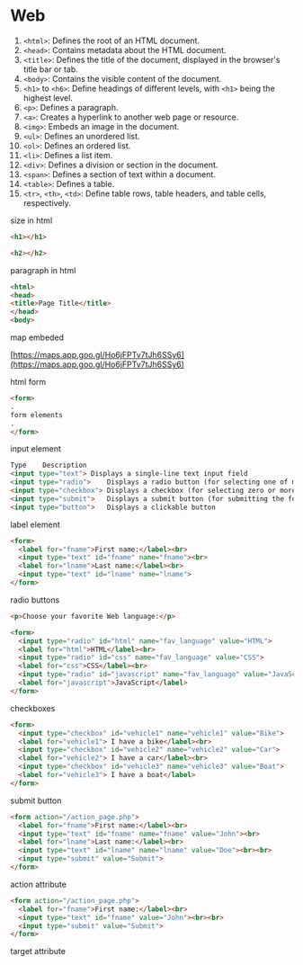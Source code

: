 # Web

1. `<html>`: Defines the root of an HTML document.
2. `<head>`: Contains metadata about the HTML document.
3. `<title>`: Defines the title of the document, displayed in the browser's title bar or tab.
4. `<body>`: Contains the visible content of the document.
5. `<h1>` to `<h6>`: Define headings of different levels, with `<h1>` being the highest level.
6. `<p>`: Defines a paragraph.
7. `<a>`: Creates a hyperlink to another web page or resource.
8. `<img>`: Embeds an image in the document.
9. `<ul>`: Defines an unordered list.
10. `<ol>`: Defines an ordered list.
11. `<li>`: Defines a list item.
12. `<div>`: Defines a division or section in the document.
13. `<span>`: Defines a section of text within a document.
14. `<table>`: Defines a table.
15. `<tr>`, `<th>`, `<td>`: Define table rows, table headers, and table cells, respectively.

size in html

```html
<h1></h1>

<h2></h2> 
```

paragraph in html

```html
<html>
<head>
<title>Page Title</title>
</head>
<body>
```

map embeded

[https://maps.app.goo.gl/Ho6jFPTv7tJh6SSy6](https://maps.app.goo.gl/Ho6jFPTv7tJh6SSy6)

html form

```html
<form>
.
form elements
.
</form>
```

input element

```html
Type	Description
<input type="text">	Displays a single-line text input field
<input type="radio">	Displays a radio button (for selecting one of many choices)
<input type="checkbox">	Displays a checkbox (for selecting zero or more of many choices)
<input type="submit">	Displays a submit button (for submitting the form)
<input type="button">	Displays a clickable button
```

label element

```html
<form>
  <label for="fname">First name:</label><br>
  <input type="text" id="fname" name="fname"><br>
  <label for="lname">Last name:</label><br>
  <input type="text" id="lname" name="lname">
</form>
```

radio buttons

```html
<p>Choose your favorite Web language:</p>

<form>
  <input type="radio" id="html" name="fav_language" value="HTML">
  <label for="html">HTML</label><br>
  <input type="radio" id="css" name="fav_language" value="CSS">
  <label for="css">CSS</label><br>
  <input type="radio" id="javascript" name="fav_language" value="JavaScript">
  <label for="javascript">JavaScript</label>
</form>
```

checkboxes

```html
<form>
  <input type="checkbox" id="vehicle1" name="vehicle1" value="Bike">
  <label for="vehicle1"> I have a bike</label><br>
  <input type="checkbox" id="vehicle2" name="vehicle2" value="Car">
  <label for="vehicle2"> I have a car</label><br>
  <input type="checkbox" id="vehicle3" name="vehicle3" value="Boat">
  <label for="vehicle3"> I have a boat</label>
</form>
```

submit button

```html
<form action="/action_page.php">
  <label for="fname">First name:</label><br>
  <input type="text" id="fname" name="fname" value="John"><br>
  <label for="lname">Last name:</label><br>
  <input type="text" id="lname" name="lname" value="Doe"><br><br>
  <input type="submit" value="Submit">
</form>
```

action attribute 

```html
<form action="/action_page.php">
  <label for="fname">First name:</label><br>
  <input type="text" id="fname" value="John"><br><br>
  <input type="submit" value="Submit">
</form>
```

target attribute